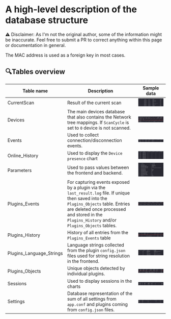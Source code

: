   
# A high-level description of the database structure

  ⚠ Disclaimer: As I'm not the original author, some of the information might be inaccurate. Feel free to submit a PR to correct anything within this page or documentation in general. 

  The MAC address is used as a foreign key in most cases. 

## 🔍Tables overview
  
  | Table name | Description  | Sample data |
  |----------------------|----------------------| ----------------------| 
  | CurrentScan | Result of the current scan | ![Screen1][screen1]  |  
  | Devices     | The main devices database that also contains the Network tree mappings. If `ScanCycle` is set to `0` device is not scanned. | ![Screen2][screen2]  |   
  | Events | Used to collect connection/disconnection events. | ![Screen4][screen4]  |   
  | Online_History   | Used to display the `Device presence` chart  | ![Screen6][screen6]  | 
  | Parameters       | Used to pass values between the frontend and backend. | ![Screen7][screen7]  | 
  | Plugins_Events   | For capturing events exposed by a plugin via the `last_result.log` file. If unique then saved into the `Plugins_Objects` table. Entries are deleted once processed and stored in the `Plugins_History` and/or `Plugins_Objects` tables.  | ![Screen10][screen10]  | 
  | Plugins_History  | History of all entries from the `Plugins_Events` table | ![Screen11][screen11]  | 
  | Plugins_Language_Strings  | Language strings collected from the plugin `config.json` files used for string resolution in the frontend. | ![Screen12][screen12]  | 
  | Plugins_Objects  | Unique objects detected by individual plugins. | ![Screen13][screen13]  | 
  | Sessions  | Used to display sessions in the charts | ![Screen15][screen15]  | 
  | Settings  | Database representation of the sum of all settings from `app.conf` and plugins coming from `config.json` files. | ![Screen16][screen16]  | 



  [screen1]: ./img/DATABASE/CurrentScan.png
  [screen2]: ./img/DATABASE/Devices.png
  [screen4]: ./img/DATABASE/Events.png  
  [screen6]: ./img/DATABASE/Online_History.png
  [screen7]: ./img/DATABASE/Parameters.png
  [screen10]: ./img/DATABASE/Plugins_Events.png
  [screen11]: ./img/DATABASE/Plugins_History.png
  [screen12]: ./img/DATABASE/Plugins_Language_Strings.png
  [screen13]: ./img/DATABASE/Plugins_Objects.png  
  [screen15]: ./img/DATABASE/Sessions.png
  [screen16]: ./img/DATABASE/Settings.png

